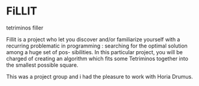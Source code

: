 # FiLLIT
tetriminos filler

Fillit is a project who let you discover and/or familiarize yourself with a recurring
problematic in programming : searching for the optimal solution among a huge set of pos-
sibilities. In this particular project, you will be charged of creating an algorithm which 
fits some Tetriminos together into the smallest possible square.

This was a project group and i had the pleasure to work with Horia Drumus.
